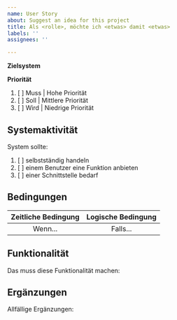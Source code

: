 ```yaml
---
name: User Story
about: Suggest an idea for this project
title: Als <rolle>, möchte ich <etwas> damit <etwas>
labels: ''
assignees: ''

---
```


**Zielsystem**

**Priorität**
1. [ ] Muss | Hohe Priorität
2. [ ] Soll | Mittlere Priorität
3. [ ] Wird | Niedrige Priorität

## Systemaktivität

System sollte:

1. [ ] selbstständig handeln
2. [ ] einem Benutzer eine Funktion anbieten
3. [ ] einer Schnittstelle bedarf

## Bedingungen

| Zeitliche Bedingung | Logische Bedingung |
| :-----------------: | :----------------: |
|       Wenn...       |      Falls...      |

## Funktionalität

Das muss diese Funktionalität machen:

## Ergänzungen

Allfällige Ergänzungen:
